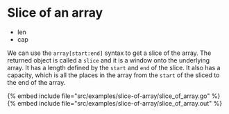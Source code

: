 # Slice of an array

* len
* cap


We can use the `array[start:end]` syntax to get a slice of the array. The returned object is called a `slice` and it is a window onto the underlying array.
It has a length defined by the `start` and `end` of the slice. It also has a capacity, which is all the places in the array from the `start` of the sliced to the end of the array.


{% embed include file="src/examples/slice-of-array/slice_of_array.go" %}
{% embed include file="src/examples/slice-of-array/slice_of_array.out" %}


